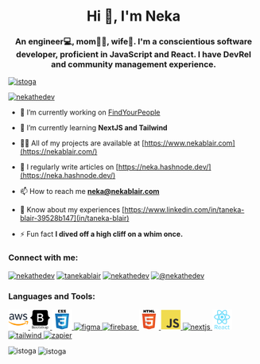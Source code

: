 <h1 align="center">Hi 👋, I'm Neka</h1>
<h3 align="center">An engineer💻, mom👩‍👦, wife💍. I'm a conscientious software developer, proficient in JavaScript and React. I have DevRel and community management experience.</h3>

<p align="left"> <a href="https://github.com/ryo-ma/github-profile-trophy"><img src="https://github-profile-trophy.vercel.app/?username=istoga" alt="istoga" /></a> </p>

<p align="left"> <a href="https://twitter.com/nekathedev" target="blank"><img src="https://img.shields.io/twitter/follow/nekathedev?logo=twitter&style=for-the-badge" alt="nekathedev" /></a> </p>

- 🔭 I’m currently working on [FindYourPeople](https://github.com/AritDeveloperCircle/findyourpeople)

- 🌱 I’m currently learning **NextJS and Tailwind**

- 👨‍💻 All of my projects are available at [https://www.nekablair.com](https://nekablair.com/)

- 📝 I regularly write articles on [https://neka.hashnode.dev/](https://neka.hashnode.dev/)

- 📫 How to reach me **neka@nekablair.com**

- 📄 Know about my experiences [https://www.linkedin.com/in/taneka-blair-39528b147](in/taneka-blair)

- ⚡ Fun fact **I dived off a high cliff on a whim once.**

<h3 align="left">Connect with me:</h3>
<p align="left">
<a href="https://twitter.com/nekathedev" target="blank"><img align="center" src="https://raw.githubusercontent.com/rahuldkjain/github-profile-readme-generator/master/src/images/icons/Social/twitter.svg" alt="nekathedev" height="30" width="40" /></a>
<a href="https://linkedin.com/in/tanekablair" target="blank"><img align="center" src="https://raw.githubusercontent.com/rahuldkjain/github-profile-readme-generator/master/src/images/icons/Social/linked-in-alt.svg" alt="tanekablair" height="30" width="40" /></a>
<a href="https://instagram.com/nekathedev" target="blank"><img align="center" src="https://raw.githubusercontent.com/rahuldkjain/github-profile-readme-generator/master/src/images/icons/Social/instagram.svg" alt="nekathedev" height="30" width="40" /></a>
<a href="https://hashnode.com/@nekathedev" target="blank"><img align="center" src="https://raw.githubusercontent.com/rahuldkjain/github-profile-readme-generator/master/src/images/icons/Social/hashnode.svg" alt="@nekathedev" height="30" width="40" /></a>
</p>

<h3 align="left">Languages and Tools:</h3>
<p align="left"> <a href="https://aws.amazon.com" target="_blank" rel="noreferrer"> <img src="https://raw.githubusercontent.com/devicons/devicon/master/icons/amazonwebservices/amazonwebservices-original-wordmark.svg" alt="aws" width="40" height="40"/> </a> <a href="https://getbootstrap.com" target="_blank" rel="noreferrer"> <img src="https://raw.githubusercontent.com/devicons/devicon/master/icons/bootstrap/bootstrap-plain-wordmark.svg" alt="bootstrap" width="40" height="40"/> </a> <a href="https://www.w3schools.com/css/" target="_blank" rel="noreferrer"> <img src="https://raw.githubusercontent.com/devicons/devicon/master/icons/css3/css3-original-wordmark.svg" alt="css3" width="40" height="40"/> </a> <a href="https://www.figma.com/" target="_blank" rel="noreferrer"> <img src="https://www.vectorlogo.zone/logos/figma/figma-icon.svg" alt="figma" width="40" height="40"/> </a> <a href="https://firebase.google.com/" target="_blank" rel="noreferrer"> <img src="https://www.vectorlogo.zone/logos/firebase/firebase-icon.svg" alt="firebase" width="40" height="40"/> </a> <a href="https://www.w3.org/html/" target="_blank" rel="noreferrer"> <img src="https://raw.githubusercontent.com/devicons/devicon/master/icons/html5/html5-original-wordmark.svg" alt="html5" width="40" height="40"/> </a> <a href="https://developer.mozilla.org/en-US/docs/Web/JavaScript" target="_blank" rel="noreferrer"> <img src="https://raw.githubusercontent.com/devicons/devicon/master/icons/javascript/javascript-original.svg" alt="javascript" width="40" height="40"/> </a> <a href="https://nextjs.org/" target="_blank" rel="noreferrer"> <img src="https://cdn.worldvectorlogo.com/logos/nextjs-2.svg" alt="nextjs" width="40" height="40"/> </a> <a href="https://reactjs.org/" target="_blank" rel="noreferrer"> <img src="https://raw.githubusercontent.com/devicons/devicon/master/icons/react/react-original-wordmark.svg" alt="react" width="40" height="40"/> </a> <a href="https://tailwindcss.com/" target="_blank" rel="noreferrer"> <img src="https://www.vectorlogo.zone/logos/tailwindcss/tailwindcss-icon.svg" alt="tailwind" width="40" height="40"/> </a> <a href="https://zapier.com" target="_blank" rel="noreferrer"> <img src="https://www.vectorlogo.zone/logos/zapier/zapier-icon.svg" alt="zapier" width="40" height="40"/> </a> </p>

<p><img align="left" src="https://github-readme-stats.vercel.app/api/top-langs?username=istoga&show_icons=true&locale=en&layout=compact" alt="istoga" /></p>

<p>&nbsp;<img align="center" src="https://github-readme-stats.vercel.app/api?username=istoga&show_icons=true&locale=en" alt="istoga" /></p>
